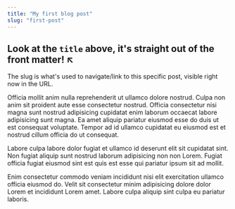 ```yaml
---
title: "My first blog post"
slug: "first-post"
---
```


## Look at the `title` above, it's straight out of the front matter! ↖

The slug is what's used to navigate/link to this specific post, visible right now in the URL.

Officia mollit anim nulla reprehenderit ut ullamco dolore nostrud. Culpa non anim sit proident aute esse consectetur nostrud. Officia consectetur nisi magna sunt nostrud adipisicing cupidatat enim laborum occaecat labore adipisicing sunt magna. Ea amet aliquip pariatur eiusmod esse do duis ut est consequat voluptate. Tempor ad id ullamco cupidatat eu eiusmod est et nostrud cillum officia do ut consequat.

Labore culpa labore dolor fugiat et ullamco id deserunt elit sit cupidatat sint. Non fugiat aliquip sunt nostrud laborum adipisicing non non Lorem. Fugiat officia fugiat eiusmod sint est quis est esse qui pariatur ipsum sit ad mollit.

Enim consectetur commodo veniam incididunt nisi elit exercitation ullamco officia eiusmod do. Velit sit consectetur minim adipisicing dolore dolor Lorem et incididunt Lorem amet. Labore culpa aliquip sint culpa eu pariatur laboris.